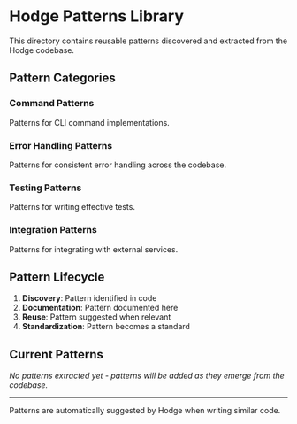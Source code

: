 # Hodge Patterns Library

This directory contains reusable patterns discovered and extracted from the Hodge codebase.

## Pattern Categories

### Command Patterns
Patterns for CLI command implementations.

### Error Handling Patterns
Patterns for consistent error handling across the codebase.

### Testing Patterns
Patterns for writing effective tests.

### Integration Patterns
Patterns for integrating with external services.

## Pattern Lifecycle

1. **Discovery**: Pattern identified in code
2. **Documentation**: Pattern documented here
3. **Reuse**: Pattern suggested when relevant
4. **Standardization**: Pattern becomes a standard

## Current Patterns

*No patterns extracted yet - patterns will be added as they emerge from the codebase.*

---

Patterns are automatically suggested by Hodge when writing similar code.